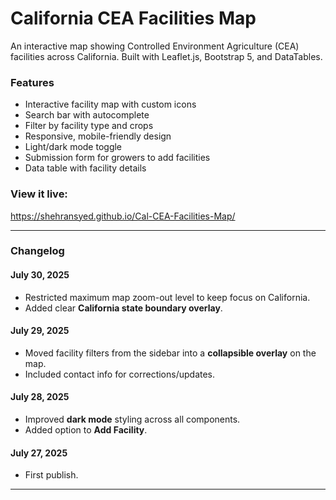 # California CEA Facilities Map

An interactive map showing Controlled Environment Agriculture (CEA) facilities across California. Built with Leaflet.js, Bootstrap 5, and DataTables.

### Features
- Interactive facility map with custom icons
- Search bar with autocomplete
- Filter by facility type and crops
- Responsive, mobile-friendly design
- Light/dark mode toggle
- Submission form for growers to add facilities
- Data table with facility details

### View it live:
https://shehransyed.github.io/Cal-CEA-Facilities-Map/

---

### Changelog

#### July 30, 2025
- Restricted maximum map zoom-out level to keep focus on California.
- Added clear **California state boundary overlay**.

#### July 29, 2025
- Moved facility filters from the sidebar into a **collapsible overlay** on the map.
- Included contact info for corrections/updates.

#### July 28, 2025
- Improved **dark mode** styling across all components.
- Added option to **Add Facility**.

#### July 27, 2025
- First publish.

---
